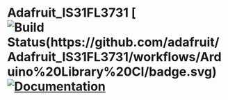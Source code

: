 # Adafruit_IS31FL3731 [![Build Status(https://github.com/adafruit/Adafruit_IS31FL3731/workflows/Arduino%20Library%20CI/badge.svg)](https://github.com/adafruit/Adafruit_IS31FL3731/actions)[![Documentation](https://github.com/adafruit/ci-arduino/blob/master/assets/doxygen_badge.svg)](http://adafruit.github.io/Adafruit_IS31FL3731/html/index.html)
